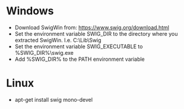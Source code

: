 # Windows

- Download SwigWin from: https://www.swig.org/download.html
- Set the environment variable SWIG_DIR to the directory where you extracted SwigWin. I.e. C:\Lib\Swig
- Set the environment variable SWIG_EXECUTABLE to %SWIG_DIR%\swig.exe
- Add %SWIG_DIR% to the PATH environment variable

# Linux

- apt-get install swig mono-devel